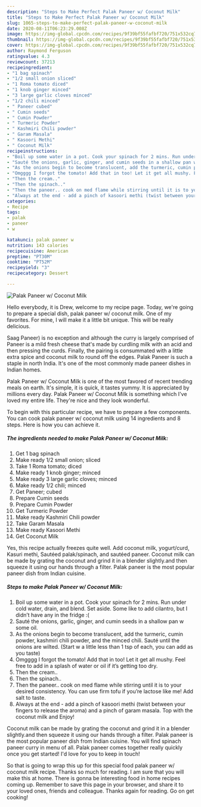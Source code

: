 ```yaml
---
description: "Steps to Make Perfect Palak Paneer w/ Coconut Milk"
title: "Steps to Make Perfect Palak Paneer w/ Coconut Milk"
slug: 1065-steps-to-make-perfect-palak-paneer-w-coconut-milk
date: 2020-08-11T06:23:29.008Z
image: https://img-global.cpcdn.com/recipes/9f39bf55fafbf720/751x532cq70/palak-paneer-w-coconut-milk-recipe-main-photo.jpg
thumbnail: https://img-global.cpcdn.com/recipes/9f39bf55fafbf720/751x532cq70/palak-paneer-w-coconut-milk-recipe-main-photo.jpg
cover: https://img-global.cpcdn.com/recipes/9f39bf55fafbf720/751x532cq70/palak-paneer-w-coconut-milk-recipe-main-photo.jpg
author: Raymond Ferguson
ratingvalue: 4.3
reviewcount: 37213
recipeingredient:
- "1 bag spinach"
- "1/2 small onion sliced"
- "1 Roma tomato diced"
- "1 knob ginger minced"
- "3 large garlic cloves minced"
- "1/2 chili minced"
- " Paneer cubed"
- " Cumin seeds"
- " Cumin Powder"
- " Turmeric Powder"
- " Kashmiri Chili powder"
- " Garam Masala"
- " Kasoori Methi"
- " Coconut Milk"
recipeinstructions:
- "Boil up some water in a pot. Cook your spinach for 2 mins. Run under cold water, drain, and blend. Set aside. Some like to add cilantro, but I didn’t have any in the fridge :("
- "Sauté the onions, garlic, ginger, and cumin seeds in a shallow pan w some oil."
- "As the onions begin to become translucent, add the turmeric, cumin powder, kashmiri chili powder, and the minced chili. Sauté until the onions are wilted. (Start w a little less than 1 tsp of each, you can add as you taste)"
- "Omgggg I forgot the tomato! Add that in too! Let it get all mushy. Feel free to add in a splash of water or oil if it’s getting too dry."
- "Then the cream.."
- "Then the spinach.."
- "Then the paneer.. cook on med flame while stirring until it is to your desired consistency. You can use firm tofu if you’re lactose like me! Add salt to taste."
- "Always at the end - add a pinch of kasoori methi (twist between your fingers to release the aroma) and a pinch of garam masala. Top with the coconut milk and Enjoy!"
categories:
- Recipe
tags:
- palak
- paneer
- w

katakunci: palak paneer w 
nutrition: 143 calories
recipecuisine: American
preptime: "PT30M"
cooktime: "PT52M"
recipeyield: "3"
recipecategory: Dessert

---
```



![Palak Paneer w/ Coconut Milk](https://img-global.cpcdn.com/recipes/9f39bf55fafbf720/751x532cq70/palak-paneer-w-coconut-milk-recipe-main-photo.jpg)

Hello everybody, it is Drew, welcome to my recipe page. Today, we're going to prepare a special dish, palak paneer w/ coconut milk. One of my favorites. For mine, I will make it a little bit unique. This will be really delicious.

Saag Paneer) is no exception and although the curry is largely comprised of Paneer is a mild fresh cheese that&#39;s made by curdling milk with an acid and then pressing the curds. Finally, the pairing is consummated with a little extra spice and coconut milk to round off the edges. Palak Paneer is such a staple in north India. It&#39;s one of the most commonly made paneer dishes in Indian homes.

Palak Paneer w/ Coconut Milk is one of the most favored of recent trending meals on earth. It's simple, it is quick, it tastes yummy. It is appreciated by millions every day. Palak Paneer w/ Coconut Milk is something which I've loved my entire life. They're nice and they look wonderful.


To begin with this particular recipe, we have to prepare a few components. You can cook palak paneer w/ coconut milk using 14 ingredients and 8 steps. Here is how you can achieve it.

<!--inarticleads1-->

##### The ingredients needed to make Palak Paneer w/ Coconut Milk:

1. Get 1 bag spinach
1. Make ready 1/2 small onion; sliced
1. Take 1 Roma tomato; diced
1. Make ready 1 knob ginger; minced
1. Make ready 3 large garlic cloves; minced
1. Make ready 1/2 chili; minced
1. Get  Paneer; cubed
1. Prepare  Cumin seeds
1. Prepare  Cumin Powder
1. Get  Turmeric Powder
1. Make ready  Kashmiri Chili powder
1. Take  Garam Masala
1. Make ready  Kasoori Methi
1. Get  Coconut Milk


Yes, this recipe actually freezes quite well. Add coconut milk, yogurt/curd, Kasuri methi, Sautéed palak/spinach, and sautéed paneer. Coconut milk can be made by grating the coconut and grind it in a blender slightly.and then squeeze it using our hands through a filter. Palak paneer is the most popular paneer dish from Indian cuisine. 

<!--inarticleads2-->

##### Steps to make Palak Paneer w/ Coconut Milk:

1. Boil up some water in a pot. Cook your spinach for 2 mins. Run under cold water, drain, and blend. Set aside. Some like to add cilantro, but I didn’t have any in the fridge :(
1. Sauté the onions, garlic, ginger, and cumin seeds in a shallow pan w some oil.
1. As the onions begin to become translucent, add the turmeric, cumin powder, kashmiri chili powder, and the minced chili. Sauté until the onions are wilted. (Start w a little less than 1 tsp of each, you can add as you taste)
1. Omgggg I forgot the tomato! Add that in too! Let it get all mushy. Feel free to add in a splash of water or oil if it’s getting too dry.
1. Then the cream..
1. Then the spinach..
1. Then the paneer.. cook on med flame while stirring until it is to your desired consistency. You can use firm tofu if you’re lactose like me! Add salt to taste.
1. Always at the end - add a pinch of kasoori methi (twist between your fingers to release the aroma) and a pinch of garam masala. Top with the coconut milk and Enjoy!


Coconut milk can be made by grating the coconut and grind it in a blender slightly.and then squeeze it using our hands through a filter. Palak paneer is the most popular paneer dish from Indian cuisine. You will find spinach paneer curry in menu of all. Palak paneer comes together really quickly once you get started! I&#39;d love for you to keep in touch! 

So that is going to wrap this up for this special food palak paneer w/ coconut milk recipe. Thanks so much for reading. I am sure that you will make this at home. There is gonna be interesting food in home recipes coming up. Remember to save this page in your browser, and share it to your loved ones, friends and colleague. Thanks again for reading. Go on get cooking!

